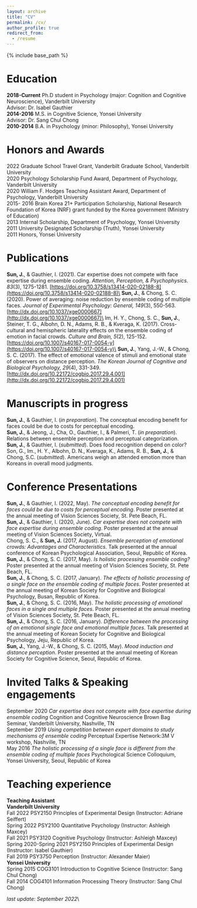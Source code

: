 ```yaml
---
layout: archive
title: "CV"
permalink: /cv/
author_profile: true
redirect_from:
  - /resume
---
```


{% include base_path %}

Education
======
**2018-Current** Ph.D student in Psychology (major: Cognition and Cognitive Neuroscience), Vanderbilt University\
  Advisor: Dr. Isabel Gauthier\
**2014-2016** M.S. in Cognitive Science, Yonsei University\
  Advisor: Dr. Sang Chul Chong\
**2010-2014** B.A. in Psychology (minor: Philosophy), Yonsei University

Honors and Awards
======
2022        Graduate School Travel Grant, Vanderbilt Graduate School, Vanderbilt University\
2020        Psychology Scholarship Fund Award, Department of Psychology, Vanderbilt University\
2020        William F. Hodges Teaching Assistant Award, Department of Psychology, Vanderbilt University\
2015- 2016  Brain Korea 21+ Participation Scholarship, National Research Foundation of Korea (NRF) grant funded by the Korea government (Ministry of Education)\
2013        Internal Scholarship, Department of Psychology, Yonsei University\
2011        University Designated Scholarship (Truth), Yonsei University\
2011        Honors, Yonsei University

Publications
======
**Sun, J.**, & Gauthier, I. (2021). Car expertise does not compete with face expertise during ensemble coding. *Attention, Perception, & Psychophysics. 83*(3), 1275-1281. [https://doi.org/10.3758/s13414-020-02188-8](https://doi.org/10.3758/s13414-020-02188-8)\
**Sun, J.**, & Chong, S. C. (2020). Power of averaging: noise reduction by ensemble coding of multiple faces. *Journal of Experimental Psychology: General, 149*(3), 550-563. [http://dx.doi.org/10.1037/xge0000667](http://dx.doi.org/10.1037/xge0000667)\
Im, H. Y., Chong, S. C., **Sun, J.**, Steiner, T. G., Albohn, D. N., Adams, R. B., & Kveraga, K. (2017). Cross-cultural and hemispheric laterality effects on the ensemble coding of emotion in facial crowds. *Culture and Brain, 5*(2), 125-152. [https://doi.org/10.1007/s40167-017-0054-y](https://doi.org/10.1007/s40167-017-0054-y)\
**Sun, J.**, Yang, J.-W., & Chong, S. C. (2017). The effect of emotional valence of stimuli and emotional state of observers on distance perception. *The Korean Journal of Cognitive and Biological Psychology, 29*(4), 331-349. [http://dx.doi.org/10.22172/cogbio.2017.29.4.001](http://dx.doi.org/10.22172/cogbio.2017.29.4.001)

Manuscripts in progress
======
**Sun, J.**, & Gauthier, I. (*in preparation*). The conceptual encoding benefit for faces could be due to costs for perceptual encoding.\
**Sun, J.**, & Jeong, J., Cha, O., Gauthier, I., & Palmeri, T. (*in preparation*). Relations between ensemble perception and perceptual categorization.\
**Sun, J.**, & Gauthier, I. (*submitted*). Does food recognition depend on color?\
Son, G., Im., H. Y., Albohn, D. N., Kveraga, K., Adams, R. B., **Sun, J.**, & Chong, S.C. (*submitted*). Americans weigh an attended emotion more than Koreans in overall mood judgments.


Conference Presentations
======
**Sun, J.**, & Gauthier, I. (2022, May). *The conceptual encoding benefit for faces could be due to costs for perceptual encoding*. Poster presented at the annual meeting of Vision Sciences Society, St. Pete Beach, FL.\
**Sun, J.**, & Gauthier, I. (2020, June). *Car expertise does not compete with face expertise during ensemble coding*. Poster presented at the annual meeting of Vision Sciences Society, Virtual.\
Chong, S. C., & **Sun, J.** (2017, August). *Ensemble perception of emotional crowds: Advantages and Characteristics*. Talk presented at the annual conference of Korean Psychological Association, Seoul, Republic of Korea.\
**Sun, J.**, & Chong, S. C. (2017, May). *Is holistic processing ensemble coding?* Poster presented at the annual meeting of Vision Sciences Society, St. Pete Beach, FL.\
**Sun, J.**, & Chong, S. C. (2017, January). *The effects of holistic processing of a single face on the ensemble coding of multiple faces*. Poster presented at the annual meeting of Korean Society for Cognitive and Biological Psychology, Busan, Republic of Korea.\
**Sun, J.**, & Chong, S. C. (2016, May). *The holistic processing of emotional faces in a single and multiple faces*. Poster presented at the annual meeting of Vision Sciences Society, St. Pete Beach, FL.\
**Sun, J.**, & Chong, S. C. (2016, January). *Difference between the processing of an emotional single face and emotional multiple faces*. Talk presented at the annual meeting of Korean Society for Cognitive and Biological Psychology, Jeju, Republic of Korea.\
**Sun, J.**, Yang, J.-W., & Chong, S. C. (2015, May). *Mood induction and distance perception*. Poster presented at the annual meeting of Korean Society for Cognitive Science, Seoul, Republic of Korea.

Invited Talks & Speaking engagements
======
September 2020 *Car expertise does not compete with face expertise during ensemble coding*
  Cognition and Cognitive Neuroscience Brown Bag Seminar, Vanderbilt University, Nashville, TN\
September 2019 *Using competition between expert domains to study mechanisms of ensemble coding*
  Perceptual Expertise Network:3M V workshop, Nashville, TN\
May 2016 *The holistic processing of a single face is different from the ensemble coding of multiple faces*
  Psychological Science Colloquium, Yonsei University, Seoul, Republic of Korea

Teaching experience
======
**Teaching Assistant**\
**Vanderbilt University**\
Fall 2022 PSY2150 Principles of Experimental Design (Instructor: Adriane Seiffert)\
Spring 2022 PSY2100 Quantitative Psychology (Instructor: Ashleigh Maxcey)\
Fall 2021 PSY3120 Cognitive Psychology (Instructor: Ashleigh Maxcey)\
Spring 2020-Spring 2021 PSY2150 Principles of Experimental Design (Instructor: Isabel Gauthier)\
Fall 2019 PSY3750 Perception (Instructor: Alexander Maier)\
**Yonsei University**\
Spring 2015 COG3101 Introduction to Cognitive Science (Instructor: Sang Chul Chong)\
Fall 2014 COG4101 Information Processing Theory (Instructor: Sang Chul Chong)

*last update: September 2022*\

<!--
Work experience
======
* Summer 2015: Research Assistant
  * Github University
  * Duties included: Tagging issues
  * Supervisor: Professor Git

* Fall 2015: Research Assistant
  * Github University
  * Duties included: Merging pull requests
  * Supervisor: Professor Hub

Skills
======
* Skill 1
* Skill 2
  * Sub-skill 2.1
  * Sub-skill 2.2
  * Sub-skill 2.3
* Skill 3
-->

<!--
Publications
======
  <ul>{% for post in site.publications %}
    {% include archive-single-cv.html %}
  {% endfor %}</ul>

Talks
======
  <ul>{% for post in site.talks %}
    {% include archive-single-talk-cv.html %}
  {% endfor %}</ul>

Teaching
======
  <ul>{% for post in site.teaching %}
    {% include archive-single-cv.html %}
  {% endfor %}</ul>

Service and leadership
======
* Currently signed in to 43 different slack teams
-->
